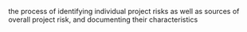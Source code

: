 the process of identifying individual project risks as well as sources of overall project risk, and 
documenting their characteristics

